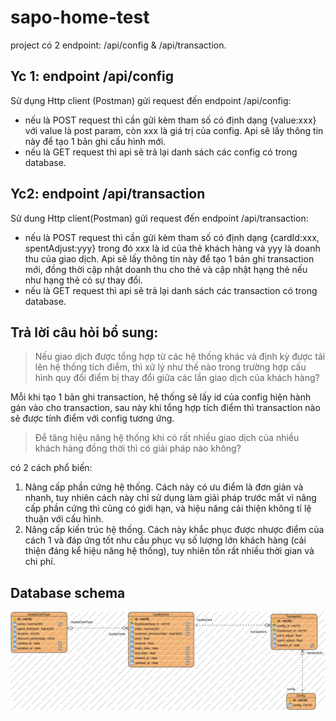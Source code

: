 # sapo-home-test
project có 2 endpoint: /api/config & /api/transaction.

## Yc 1: endpoint /api/config
Sử dụng Http client (Postman) gửi request đến endpoint /api/config:
- nếu là POST request thì cần gửi kèm tham số có định dạng {value:xxx} với value là post param, còn xxx là giá trị của config. Api sẽ lấy thông tin này để tạo 1 bản ghi cấu hình mới.
- nếu là GET request thì api sẽ trả lại danh sách các config có trong database.

## Yc2: endpoint /api/transaction
Sử dung Http client(Postman) gửi request đến endpoint /api/transaction:
- nếu là POST request thì cần gửi kèm tham số có định dạng {cardId:xxx, spentAdjust:yyy} trong đó xxx là id của thẻ khách hàng và yyy là doanh thu của giao dịch. Api sẽ lấy thông tin này để tạo 1 bản ghi transaction mới, đồng thời cập nhật doanh thu cho thẻ và cập nhật hạng thẻ nếu như hạng thẻ có sự thay đổi.
- nếu là GET request thì api sẽ trả lại danh sách các transaction có trong database.

## Trả lời câu hỏi bổ sung:
> Nếu giao dịch được tổng hợp từ các hệ thống khác và định kỳ được tải lên hệ thống tích điểm, thì xử lý như thế nào trong trường hợp cấu hình quy đổi điểm bị thay đổi giữa các lần giao dịch của khách hàng?

Mỗi khi tạo 1 bản ghi transaction, hệ thống sẽ lấy id của config hiện hành gán vào cho transaction, sau này khi tổng hợp tích điểm thì transaction nào sẽ được tính điểm với config tương ứng.

> Để tăng hiệu năng hệ thống khi có rất nhiều giao dịch của nhiều khách hàng đồng thời thì có giải pháp nào không?

có 2 cách phổ biến:
1. Nâng cấp phần cứng hệ thống. Cách này có ưu điểm là đơn giản và nhanh, tuy nhiên cách này chỉ sử dụng làm giải pháp trước mắt vì nâng cấp phần cứng thì cũng có giới hạn, và hiệu năng cải thiện không tỉ lệ thuận với cấu hình.
2. Nâng cấp kiến trúc hệ thống. Cách này khắc phục được nhược điểm của cách 1 và đáp ứng tốt nhu cầu phục vụ số lượng lớn khách hàng (cải thiện đáng kể hiệu năng hệ thống), tuy nhiên tốn rất nhiều thời gian và chi phí.

## Database schema
![](db.png)
